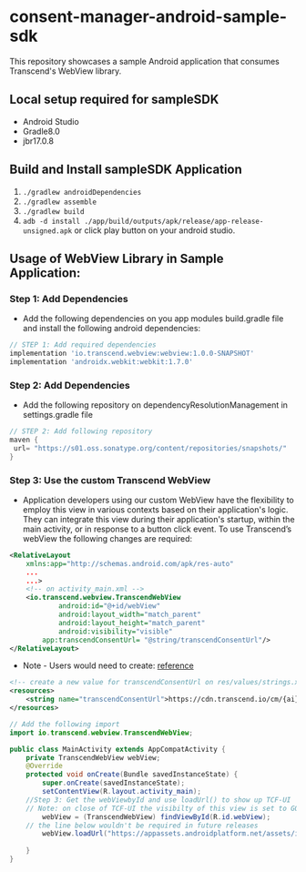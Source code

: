 # consent-manager-android-sample-sdk

This repository showcases a sample Android application that consumes Transcend's WebView library.

## Local setup required for sampleSDK
- Android Studio
- Gradle8.0
- jbr17.0.8

## Build and Install sampleSDK Application
1) `./gradlew androidDependencies`
2) `./gradlew assemble`
3) `./gradlew build`
4) `adb -d install ./app/build/outputs/apk/release/app-release-unsigned.apk` or click play button on your android studio.

## Usage of WebView Library in Sample Application:
### Step 1:  Add Dependencies
- Add the following dependencies on you app modules build.gradle file and install the following android dependencies:

```groovy
// STEP 1: Add required dependencies
implementation 'io.transcend.webview:webview:1.0.0-SNAPSHOT'
implementation 'androidx.webkit:webkit:1.7.0'
```

### Step 2:  Add Dependencies
- Add the following repository on dependencyResolutionManagement in settings.gradle file

```groovy
// STEP 2: Add following repository
maven {
 url= "https://s01.oss.sonatype.org/content/repositories/snapshots/"
}
```

### Step 3: Use the custom Transcend WebView
- Application developers using our custom WebView have the flexibility to employ this view in various contexts based on their application's logic. They can integrate this view during their application's startup, within the main activity, or in response to a button click event. To use Transcend’s webView the following changes are required:

```xml
<RelativeLayout
    xmlns:app="http://schemas.android.com/apk/res-auto"
    ...
    ...>
	<!-- on activity_main.xml -->
	<io.transcend.webview.TranscendWebView
	        android:id="@+id/webView"
	        android:layout_width="match_parent"
	        android:layout_height="match_parent"
	        android:visibility="visible"
		app:transcendConsentUrl= "@string/transcendConsentUrl"/>
</RelativeLayout>

```
- Note - Users would need to create: [reference](https://github.com/transcend-io/consent-manager-android-sample-sdk/blob/main/app/src/main/res/values/strings.xml)
  
```xml
<!-- create a new value for transcendConsentUrl on res/values/strings.xml and configure it with your airgap url-->
<resources>
    <string name="transcendConsentUrl">https://cdn.transcend.io/cm/{ai}/airgap.js</string>
</resources>
```

```java
// Add the following import
import io.transcend.webview.TranscendWebView;

public class MainActivity extends AppCompatActivity {
	private TranscendWebView webView;
    @Override
    protected void onCreate(Bundle savedInstanceState) {
        super.onCreate(savedInstanceState);
        setContentView(R.layout.activity_main);
	//Step 3: Get the webViewbyId and use loadUrl() to show up TCF-UI
	// Note: on close of TCF-UI the visibilty of this view is set to GONE
        webView = (TranscendWebView) findViewById(R.id.webView);
	// the line below wouldn't be required in future releases
        webView.loadUrl("https://appassets.androidplatform.net/assets/index.html");
				
    }
}
```
